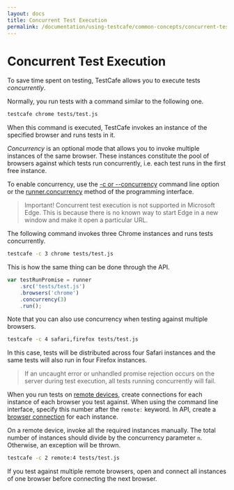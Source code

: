 ```yaml
---
layout: docs
title: Concurrent Test Execution
permalink: /documentation/using-testcafe/common-concepts/concurrent-test-execution.html
---
```

# Concurrent Test Execution

To save time spent on testing, TestCafe allows you to execute tests *concurrently*.

Normally, you run tests with a command similar to the following one.

```sh
testcafe chrome tests/test.js
```

When this command is executed, TestCafe invokes an instance of the specified browser and runs tests in it.

*Concurrency* is an optional mode that allows you to invoke multiple instances of the same browser.
These instances constitute the pool of browsers against which tests run concurrently, i.e. each test runs in the first free instance.

To enable concurrency, use the [-c or --concurrency](../command-line-interface.md#-c-n---concurrency-n)
command line option or the [runner.concurrency](../programming-interface/runner.md#concurrency) method of the programming interface.

> Important! Concurrent test execution is not supported in Microsoft Edge. This is because there is no known way to start Edge in a new window and make it open a particular URL.

The following command invokes three Chrome instances and runs tests concurrently.

```sh
testcafe -c 3 chrome tests/test.js
```

This is how the same thing can be done through the API.

```js
var testRunPromise = runner
    .src('tests/test.js')
    .browsers('chrome')
    .concurrency(3)
    .run();
```

Note that you can also use concurrency when testing against multiple browsers.

```sh
testcafe -c 4 safari,firefox tests/test.js
```

In this case, tests will be distributed across four Safari instances and the same tests will also run in four Firefox instances.

> If an uncaught error or unhandled promise rejection occurs on the server during test execution, all tests running concurrently will fail.

When you run tests on [remote devices](../command-line-interface.md#remote-browsers),
create connections for each instance of each browser you test against. When using
the command line interface, specify this number after the `remote:` keyword. In API, create
a [browser connection](../programming-interface/browserconnection.md) for each instance.

On a remote device, invoke all the required instances manually. The total number of instances
should divide by the concurrency parameter `n`. Otherwise, an exception will be thrown.

```sh
testcafe -c 2 remote:4 tests/test.js
```

If you test against multiple remote browsers, open and connect all instances of one browser before connecting the next browser.